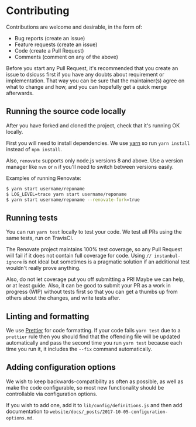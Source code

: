 # Contributing

Contributions are welcome and desirable, in the form of:

* Bug reports (create an issue)
* Feature requests (create an issue)
* Code (create a Pull Request)
* Comments (comment on any of the above)

Before you start any Pull Request, it's recommended that you create an issue to dsicuss
first if you have any doubts about requirement or implementation. That way you can be sure that the maintainer(s)
agree on what to change and how, and you can hopefully get a quick merge
afterwards.

## Running the source code locally

After you have forked and cloned the project, check that it's running OK locally.

First you will need to install dependencies. We use
[yarn](https://github.com/yarnpkg/yarn) so run `yarn install` instead of `npm install`.

Also, `renovate` supports only node.js versions 8 and above. Use a version manager like `nvm` or `n` if you'll need to switch between versions easily.

Examples of running Renovate:

```sh
$ yarn start username/reponame
$ LOG_LEVEL=trace yarn start username/reponame
$ yarn start username/reponame --renovate-fork=true
```

## Running tests

You can run `yarn test` locally to test your code. We test all PRs using the same tests, run on TravisCI.

The Renovate project maintains 100% test coverage, so any Pull Request will fail if it does not contain full coverage for code. Using `// instanbul-ignore` is not ideal but sometimes is a pragmatic solution if an additional test wouldn't really prove anything.

Also, do not let coverage put you off submitting a PR! Maybe we can help, or at least guide. Also, it can be good to submit your PR as a work in progress (WIP) without tests first so that you can get a thumbs up from others about the changes, and write tests after.

## Linting and formatting

We use [Prettier](https://github.com/prettier/prettier) for code formatting. If
your code fails `yarn test` due to a `prettier` rule then you should find that the offending file will be updated automatically and pass the second time you run `yarn test` because each time you run it, it includes the `--fix` command automatically.

## Adding configuration options

We wish to keep backwards-compatibility as often as possible, as well as make
the code configurable, so most new functionality should be controllable via
configuration options.

If you wish to add one, add it to `lib/config/definitions.js` and then add documentation to `website/docs/_posts/2017-10-05-configuration-options.md`.

